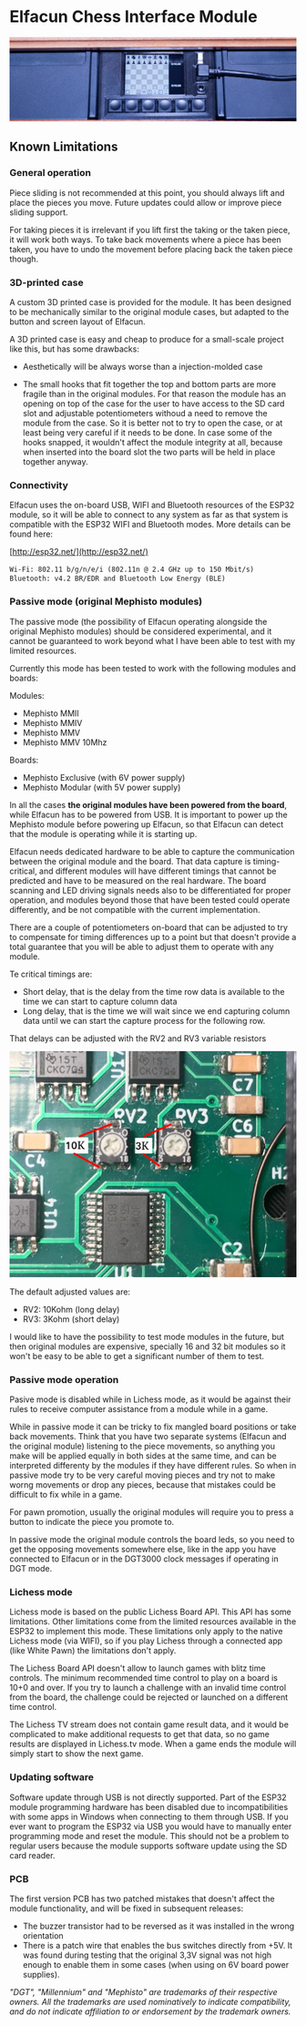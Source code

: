# Elfacun Chess Interface Module

![Elfacun](./images/pic7.jpg)

## Known Limitations

### General operation

Piece sliding is not recommended at this point, you should always lift and place the pieces you move. Future updates could allow or improve piece sliding support.

For taking pieces it is irrelevant if you lift first the taking or the taken piece, it will work both ways. To take back movements where a piece has been taken, you have to undo the movement before placing back the taken piece though.


### 3D-printed case

A custom 3D printed case is provided for the module. It has been designed to be mechanically similar to the original module cases, but adapted to the button and screen layout of Elfacun.

A 3D printed case is easy and cheap to produce for a small-scale project like this, but has some drawbacks:

* Aesthetically will be always worse than a injection-molded case

* The small hooks that fit together the top and bottom parts are more fragile than in the original modules. For that reason the module has an opening on top of the case for the user to have access to the SD card slot and adjustable potentiometers withoud a need to remove the module from the case. So it is better not to try to open the case, or at least being very careful if it needs to be done. In case some of the hooks snapped, it wouldn't affect the module integrity at all, because when inserted into the board slot the two parts will be held in place together anyway.



### Connectivity

Elfacun uses the on-board USB, WIFI and Bluetooth resources of the ESP32 module, so it will be able to connect to any system as far as that system is compatible with the ESP32 WIFI and Bluetooth modes. More details can be found here:

[http://esp32.net/](http://esp32.net/)

    Wi-Fi: 802.11 b/g/n/e/i (802.11n @ 2.4 GHz up to 150 Mbit/s)
    Bluetooth: v4.2 BR/EDR and Bluetooth Low Energy (BLE)



### Passive mode (original Mephisto modules)

The passive mode (the possibility of Elfacun operating alongside the original Mephisto modules) should be considered experimental, and it cannot be guaranteed to work beyond what I have been able to test with my limited resources.

Currently this mode has been tested to work with the following modules and boards:

Modules:

* Mephisto MMII
* Mephisto MMIV
* Mephisto MMV
* Mephisto MMV 10Mhz

Boards:

* Mephisto Exclusive (with 6V power supply)
* Mephisto Modular (with 5V power supply)

In all the cases **the original modules have been powered from the board**, while Elfacun has to be powered from USB. It is important to power up the Mephisto module before powering up Elfacun, so that Elfacun can detect that the module is operating while it is starting up.

Elfacun needs dedicated hardware to be able to capture the communication between the original module and the board. That data capture is timing-critical, and different modules will have different timings that cannot be predicted and have to be measured on the real hardware. The board scanning and LED driving signals needs also to be differentiated for proper operation, and modules beyond those that have been tested could operate differently, and be not compatible with the current implementation.

There are a couple of potentiometers on-board that can be adjusted to try to compensate for timing differences up to a point but that doesn't provide a total guarantee that you will be able to adjust them to operate with any module.

Te critical timings are:

* Short delay, that is the delay from the time row data is available to the time we can start to capture column data
* Long delay, that is the time we will wait since we end capturing column data until we can start the capture process for the following row.

That delays can be adjusted with the RV2 and RV3 variable resistors

![alt text](./images/resistors.jpeg)

The default adjusted values are:

* RV2: 10Kohm (long delay)
* RV3: 3Kohm (short delay)

I would like to have the possibility to test mode modules in the future, but then original modules are expensive, specially 16 and 32 bit modules so it won't be easy to be able to get a significant number of them to test.



### Passive mode operation

Pasive mode is disabled while in Lichess mode, as it would be against their rules to receive computer assistance from a module while in a game.

While in passive mode it can be tricky to fix mangled board positions or take back movements. Think that you have two separate systems (Elfacun and the original module) listening to the piece movements, so anything you make will be applied equally in both sides at the same time, and can be interpreted differenty by the modules if they have different rules. So when in passive mode try to be very careful moving pieces and try not to make worng movements or drop any pieces, because that mistakes could be difficult to fix while in a game.

For pawn promotion, usually the original modules will require you to press a button to indicate the piece you promote to.

In passive mode the original module controls the board leds, so you need to get the opposing movements somewhere else, like in the app you have connected to Elfacun or in the DGT3000 clock messages if operating in DGT mode.


### Lichess mode

Lichess mode is based on the public Lichess Board API. This API has some limitations. Other limitations come from the limited resources available in the ESP32 to implement this mode. These limitations only apply to the native Lichess mode (via WIFI), so if you play Lichess through a connected app (like White Pawn) the limitations don't apply.

The Lichess Board API doesn't allow to launch games with blitz time controls. The minimum recommended time control to play on a board is 10+0 and over. If you try to launch a challenge with an invalid time control from the board, the challenge could be rejected or launched on a different time control.

The Lichess TV stream does not contain game result data, and it would be complicated to make additional requests to get that data, so no game results are displayed in Lichess.tv mode. When a game ends the module will simply start to show the next game.


### Updating software


Software update through USB is not directly supported. Part of the ESP32 module programming hardware has been disabled due to incompatibilities with some apps in Windows when connecting to them through USB. If you ever want to program the ESP32 via USB you would have to manually enter programming mode and reset the module. This should not be a problem to regular users because the module supports software update using the SD card reader.


### PCB

The first version PCB has two patched mistakes that doesn't affect the module functionality, and will be fixed in subsequent releases:

* The buzzer transistor had to be reversed as it was installed in the wrong orientation
* There is a patch wire that enables the bus switches directly from +5V. It was found during testing that the original 3,3V signal was not high enough to enable them in some cases (when using on 6V board power supplies).

_"DGT", "Millennium" and "Mephisto" are trademarks of their respective owners.
All the trademarks are used nominatively to indicate compatibility, and do not indicate affiliation to or endorsement by the trademark owners._
